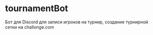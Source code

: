 # tournamentBot
Бот для Discord для записи игроков на турнир, создание турнирной сетки на challonge.com
